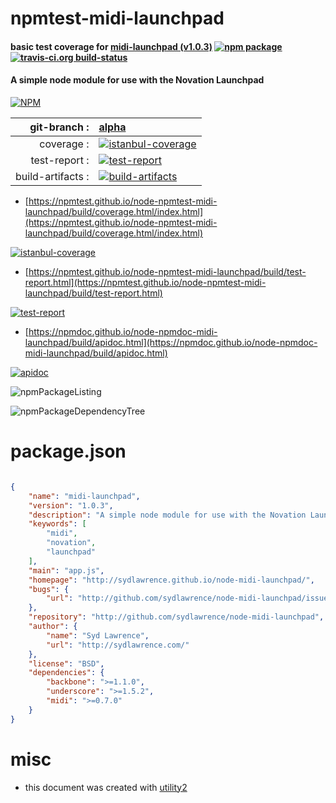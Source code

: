 # npmtest-midi-launchpad

#### basic test coverage for  [midi-launchpad (v1.0.3)](http://sydlawrence.github.io/node-midi-launchpad/)  [![npm package](https://img.shields.io/npm/v/npmtest-midi-launchpad.svg?style=flat-square)](https://www.npmjs.org/package/npmtest-midi-launchpad) [![travis-ci.org build-status](https://api.travis-ci.org/npmtest/node-npmtest-midi-launchpad.svg)](https://travis-ci.org/npmtest/node-npmtest-midi-launchpad)

#### A simple node module for use with the Novation Launchpad

[![NPM](https://nodei.co/npm/midi-launchpad.png?downloads=true&downloadRank=true&stars=true)](https://www.npmjs.com/package/midi-launchpad)

| git-branch : | [alpha](https://github.com/npmtest/node-npmtest-midi-launchpad/tree/alpha)|
|--:|:--|
| coverage : | [![istanbul-coverage](https://npmtest.github.io/node-npmtest-midi-launchpad/build/coverage.badge.svg)](https://npmtest.github.io/node-npmtest-midi-launchpad/build/coverage.html/index.html)|
| test-report : | [![test-report](https://npmtest.github.io/node-npmtest-midi-launchpad/build/test-report.badge.svg)](https://npmtest.github.io/node-npmtest-midi-launchpad/build/test-report.html)|
| build-artifacts : | [![build-artifacts](https://npmtest.github.io/node-npmtest-midi-launchpad/glyphicons_144_folder_open.png)](https://github.com/npmtest/node-npmtest-midi-launchpad/tree/gh-pages/build)|

- [https://npmtest.github.io/node-npmtest-midi-launchpad/build/coverage.html/index.html](https://npmtest.github.io/node-npmtest-midi-launchpad/build/coverage.html/index.html)

[![istanbul-coverage](https://npmtest.github.io/node-npmtest-midi-launchpad/build/screenCapture.buildCi.browser.%252Ftmp%252Fbuild%252Fcoverage.lib.html.png)](https://npmtest.github.io/node-npmtest-midi-launchpad/build/coverage.html/index.html)

- [https://npmtest.github.io/node-npmtest-midi-launchpad/build/test-report.html](https://npmtest.github.io/node-npmtest-midi-launchpad/build/test-report.html)

[![test-report](https://npmtest.github.io/node-npmtest-midi-launchpad/build/screenCapture.buildCi.browser.%252Ftmp%252Fbuild%252Ftest-report.html.png)](https://npmtest.github.io/node-npmtest-midi-launchpad/build/test-report.html)

- [https://npmdoc.github.io/node-npmdoc-midi-launchpad/build/apidoc.html](https://npmdoc.github.io/node-npmdoc-midi-launchpad/build/apidoc.html)

[![apidoc](https://npmdoc.github.io/node-npmdoc-midi-launchpad/build/screenCapture.buildCi.browser.%252Ftmp%252Fbuild%252Fapidoc.html.png)](https://npmdoc.github.io/node-npmdoc-midi-launchpad/build/apidoc.html)

![npmPackageListing](https://npmtest.github.io/node-npmtest-midi-launchpad/build/screenCapture.npmPackageListing.svg)

![npmPackageDependencyTree](https://npmtest.github.io/node-npmtest-midi-launchpad/build/screenCapture.npmPackageDependencyTree.svg)



# package.json

```json

{
    "name": "midi-launchpad",
    "version": "1.0.3",
    "description": "A simple node module for use with the Novation Launchpad",
    "keywords": [
        "midi",
        "novation",
        "launchpad"
    ],
    "main": "app.js",
    "homepage": "http://sydlawrence.github.io/node-midi-launchpad/",
    "bugs": {
        "url": "http://github.com/sydlawrence/node-midi-launchpad/issues"
    },
    "repository": "http://github.com/sydlawrence/node-midi-launchpad",
    "author": {
        "name": "Syd Lawrence",
        "url": "http://sydlawrence.com/"
    },
    "license": "BSD",
    "dependencies": {
        "backbone": ">=1.1.0",
        "underscore": ">=1.5.2",
        "midi": ">=0.7.0"
    }
}
```



# misc
- this document was created with [utility2](https://github.com/kaizhu256/node-utility2)
